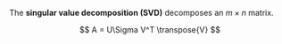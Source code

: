 The **singular value decomposition (SVD)** decomposes an $m \times n$ matrix.

$$
A = U\Sigma V^T \transpose{V}
$$